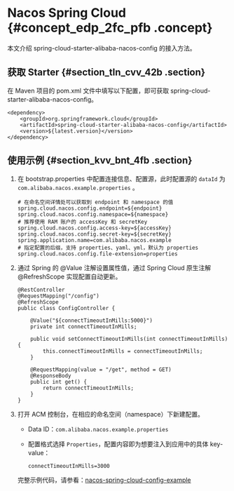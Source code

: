 # Nacos Spring Cloud {#concept_edp_2fc_pfb .concept}

本文介绍 spring-cloud-starter-alibaba-nacos-config 的接入方法。

## 获取 Starter {#section_tln_cvv_42b .section}

在 Maven 项目的 pom.xml 文件中填写以下配置，即可获取 spring-cloud-starter-alibaba-nacos-config。

```
<dependency>
    <groupId>org.springframework.cloud</groupId>
    <artifactId>spring-cloud-starter-alibaba-nacos-config</artifactId>
    <version>${latest.version}</version>
</dependency>
```

## 使用示例 {#section_kvv_bnt_4fb .section}

1.  在 bootstrap.properties 中配置连接信息、配置源，此时配置源的 `dataId` 为`com.alibaba.nacos.example.properties` 。

    ```
    # 在命名空间详情处可以获取到 endpoint 和 namespace 的值
    spring.cloud.nacos.config.endpoint=${endpoint}
    spring.cloud.nacos.config.namespace=${namespace}
    # 推荐使用 RAM 账户的 accessKey 和 secretKey
    spring.cloud.nacos.config.access-key=${accessKey}
    spring.cloud.nacos.config.secret-key=${secretKey}
    spring.application.name=com.alibaba.nacos.example
    # 指定配置的后缀，支持 properties、yaml、yml，默认为 properties
    spring.cloud.nacos.config.file-extension=properties
    
    ```

2.  通过 Spring 的 @Value 注解设置属性值，通过 Spring Cloud 原生注解 @RefreshScope 实现配置自动更新。

    ```
    @RestController
    @RequestMapping("/config")
    @RefreshScope
    public class ConfigController {
        
        @Value("${connectTimeoutInMills:5000}")
        private int connectTimeoutInMills;
    
        public void setConnectTimeoutInMills(int connectTimeoutInMills) {
            this.connectTimeoutInMills = connectTimeoutInMills;
        }
    
        @RequestMapping(value = "/get", method = GET)
        @ResponseBody
        public int get() {
            return connectTimeoutInMills;
        }
    }
    ```

3.  打开 ACM 控制台，在相应的命名空间（namespace）下新建配置。

    -   Data ID：`com.alibaba.nacos.example.properties`

    -   配置格式选择 `Properties`，配置内容即为想要注入到应用中的具体 key-value：

        ```
        connectTimeoutInMills=3000
        ```

    完整示例代码，请参看：[nacos-spring-cloud-config-example](https://github.com/nacos-group/nacos-examples/tree/acm/nacos-spring-cloud-example/nacos-spring-cloud-config-example)


